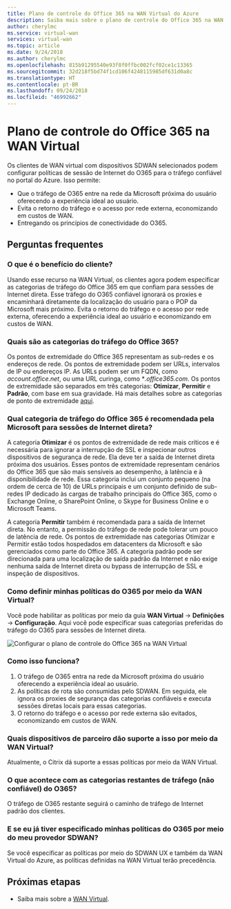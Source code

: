 ```yaml
---
title: Plano de controle do Office 365 na WAN Virtual do Azure
description: Saiba mais sobre o plano de controle do Office 365 na WAN Virtual.
author: cherylmc
ms.service: virtual-wan
services: virtual-wan
ms.topic: article
ms.date: 9/24/2018
ms.author: cherylmc
ms.openlocfilehash: 815b91295540e93f8f0ffbc002fcf02ce1c13365
ms.sourcegitcommit: 32d218f5bd74f1cd106f4248115985df631d0a8c
ms.translationtype: HT
ms.contentlocale: pt-BR
ms.lasthandoff: 09/24/2018
ms.locfileid: "46992662"
---
```

# <a name="office-365-control-plane-in-virtual-wan"></a>Plano de controle do Office 365 na WAN Virtual

Os clientes de WAN virtual com dispositivos SDWAN selecionados podem configurar políticas de sessão de Internet do O365 para o tráfego confiável no portal do Azure. Isso permite:
- Que o tráfego de O365 entre na rede da Microsoft próxima do usuário oferecendo a experiência ideal ao usuário.
- Evita o retorno do tráfego e o acesso por rede externa, economizando em custos de WAN.
- Entregando os princípios de conectividade do O365.

## <a name="faqs"></a>Perguntas frequentes
### <a name="what-is-the-customer-benefit"></a>O que é o benefício do cliente?
Usando esse recurso na WAN Virtual, os clientes agora podem especificar as categorias de tráfego do Office 365 em que confiam para sessões de Internet direta. Esse tráfego do O365 confiável ignorará os proxies e encaminhará diretamente da localização do usuário para o POP da Microsoft mais próximo. Evita o retorno do tráfego e o acesso por rede externa, oferecendo a experiência ideal ao usuário e economizando em custos de WAN. 

### <a name="what-are-the-office-365-traffic-categories"></a>Quais são as categorias do tráfego do Office 365?
Os pontos de extremidade do Office 365 representam as sub-redes e os endereços de rede. Os pontos de extremidade podem ser URLs, intervalos de IP ou endereços IP. As URLs podem ser um FQDN, como *account.office.net*, ou uma URL curinga, como **.office365.com*. Os pontos de extremidade são separados em três categorias: **Otimizar**, **Permitir** e **Padrão**, com base em sua gravidade. Há mais detalhes sobre as categorias de ponto de extremidade [aqui](https://docs.microsoft.com/office365/enterprise/office-365-network-connectivity-principles#BKMK_Categories).

### <a name="which-office-365-traffic-category-is-recommended-by-microsoft-for-direct-internet-breakout"></a>Qual categoria de tráfego do Office 365 é recomendada pela Microsoft para sessões de Internet direta?
A categoria **Otimizar** é os pontos de extremidade de rede mais críticos e é necessária para ignorar a interrupção de SSL e inspecionar outros dispositivos de segurança de rede. Ela deve ter a saída de Internet direta próxima dos usuários. Esses pontos de extremidade representam cenários do Office 365 que são mais sensíveis ao desempenho, à latência e à disponibilidade de rede. Essa categoria inclui um conjunto pequeno (na ordem de cerca de 10) de URLs principais e um conjunto definido de sub-redes IP dedicado às cargas de trabalho principais do Office 365, como o Exchange Online, o SharePoint Online, o Skype for Business Online e o Microsoft Teams. 

A categoria **Permitir** também é recomendada para a saída de Internet direta. No entanto, a permissão do tráfego de rede pode tolerar um pouco de latência de rede. Os pontos de extremidade nas categorias Otimizar e Permitir estão todos hospedados em datacenters da Microsoft e são gerenciados como parte do Office 365. A categoria padrão pode ser direcionada para uma localização de saída padrão da Internet e não exige nenhuma saída de Internet direta ou bypass de interrupção de SSL e inspeção de dispositivos.

### <a name="how-do-i-set-my-o365-policies-via-virtual-wan"></a>Como definir minhas políticas do O365 por meio da WAN Virtual?
Você pode habilitar as políticas por meio da guia **WAN Virtual** -> **Definições** -> **Configuração**. Aqui você pode especificar suas categorias preferidas do tráfego do O365 para sessões de Internet direta.

![Configurar o plano de controle do Office 365 na WAN Virtual](media/virtual-wan-office365-overview/configure-office365-control-plane.png)

### <a name="how-does-this-work"></a>Como isso funciona?

1.  O tráfego de O365 entra na rede da Microsoft próxima do usuário oferecendo a experiência ideal ao usuário.
2.  As políticas de rota são consumidas pelo SDWAN. Em seguida, ele ignora os proxies de segurança das categorias confiáveis e executa sessões diretas locais para essas categorias.
3.  O retorno do tráfego e o acesso por rede externa são evitados, economizando em custos de WAN.

### <a name="which-partner-devices-support-this-via-virtual-wan"></a>Quais dispositivos de parceiro dão suporte a isso por meio da WAN Virtual?
Atualmente, o Citrix dá suporte a essas políticas por meio da WAN Virtual.

### <a name="what-happens-to-the-remaining-categories-of-untrusted-o365-traffic"></a>O que acontece com as categorias restantes de tráfego (não confiável) do O365?
O tráfego de O365 restante seguirá o caminho de tráfego de Internet padrão dos clientes.

### <a name="what-if-i-have-already-specified-my-o365-policies-via-my-sdwan-provider"></a>E se eu já tiver especificado minhas políticas do O365 por meio do meu provedor SDWAN?
Se você especificar as políticas por meio do SDWAN UX e também da WAN Virtual do Azure, as políticas definidas na WAN Virtual terão precedência.

## <a name="next-steps"></a>Próximas etapas
- Saiba mais sobre a [WAN Virtual](virtual-wan-about.md).